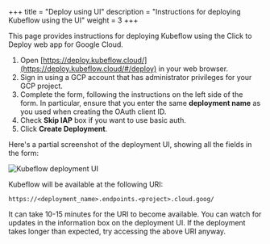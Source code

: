 +++
title = "Deploy using UI"
description = "Instructions for deploying Kubeflow using the UI"
weight = 3
+++

This page provides instructions for deploying Kubeflow using 
the Click to Deploy web app for Google Cloud.

1. Open [https://deploy.kubeflow.cloud/](https://deploy.kubeflow.cloud/#/deploy)
  in your web browser.
1. Sign in using a GCP account that has administrator privileges for your 
  GCP project.
1. Complete the form, following the instructions on the left side of the form.
  In particular, ensure that you enter the same **deployment name** as you used
  when creating the OAuth client ID.
1. Check **Skip IAP** box if you want to use basic auth.
1. Click **Create Deployment**.

Here's a partial screenshot of the deployment UI, showing all the fields in the 
form:

<img src="/docs/images/kubeflow-deployment.png" 
  alt="Kubeflow deployment UI"
  class="mt-3 mb-3 border border-info rounded">

Kubeflow will be available at the following URI:

```
https://<deployment_name>.endpoints.<project>.cloud.goog/
```

It can take 10-15 minutes for the URI to become available. You can watch
for updates in the information box on the deployment UI. If the deployment
takes longer than expected, try accessing the above URI anyway.

